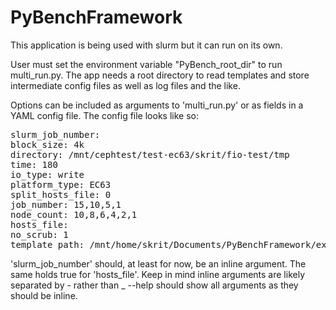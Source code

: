 # PyBenchFramework

This application is being used with slurm but it can run on its own.

User must set the environment variable "PyBench_root_dir" to run multi_run.py.
The app needs a root directory to read templates and store intermediate config files as well as log files and the like.

Options can be included as arguments to 'multi_run.py' or as fields in a YAML config file. The config file looks like so:

<pre>
slurm_job_number: 
block_size: 4k
directory: /mnt/cephtest/test-ec63/skrit/fio-test/tmp  
time: 180 
io_type: write
platform_type: EC63 
split_hosts_file: 0
job_number: 15,10,5,1
node_count: 10,8,6,4,2,1 
hosts_file:
no_scrub: 1
template_path: /mnt/home/skrit/Documents/PyBenchFramework/examples/template/template.fio
</pre>

'slurm_job_number' should, at least for now, be an inline argument. The same holds true for 'hosts_file'. Keep in mind inline arguments are likely separated by - rather than _ --help should show all arguments as they should be inline.

